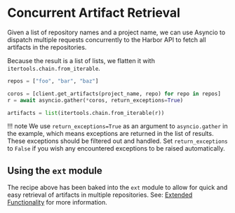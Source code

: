 # Concurrent Artifact Retrieval

Given a list of repository names and a project name, we can use Asyncio to dispatch multiple requests concurrently to the Harbor API to fetch all artifacts in the repositories.

Because the result is a list of lists, we flatten it with `itertools.chain.from_iterable`.

```py
repos = ["foo", "bar", "baz"]

coros = [client.get_artifacts(project_name, repo) for repo in repos]
r = await asyncio.gather(*coros, return_exceptions=True)

artifacts = list(itertools.chain.from_iterable(r))
```

!!! note
    We use `return_exceptions=True` as an argument to `asyncio.gather` in the example, which means exceptions are returned in the list of results. These exceptions should be filtered out and handled.
    Set `return_exceptions` to `False` if you wish any encountered exceptions to be raised automatically.


## Using the `ext` module

The recipe above has been baked into the `ext` module to allow for quick and easy retrieval of artifacts in multiple repositories. See: [Extended Functionality](../ext/index.md) for more information.
